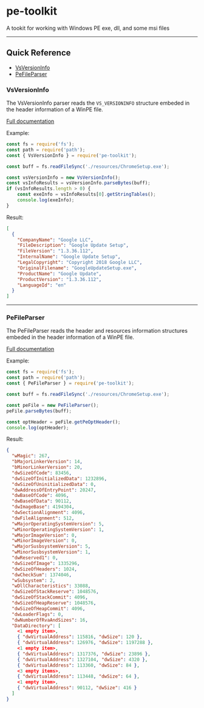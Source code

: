# pe-toolkit

A tookit for working with Windows PE exe, dll, and some msi files
___
## Quick Reference
- [VsVersionInfo](#VsVersionInfo)
- [PeFileParser](#PeFileParser)

### VsVersionInfo <a id="VsVersionInfo"></a>
The VsVersionInfo parser reads the `VS_VERSIONINFO` structure embeded in the header information of a WinPE file.

[Full documentation](./docs/vs-version-info.md)

Example:
```js
const fs = require('fs');
const path = require('path');
const { VsVersionInfo } = require('pe-toolkit');

const buff = fs.readFileSync('./resources/ChromeSetup.exe');

const vsVersionInfo = new VsVersionInfo();
const vsInfoResults = vsVersionInfo.parseBytes(buff);
if (vsInfoResults.length > 0) {
    const exeInfo = vsInfoResults[0].getStringTables();
    console.log(exeInfo);
}
```
Result:
```json
[
  {
    "CompanyName": "Google LLC",
    "FileDescription": "Google Update Setup",
    "FileVersion": "1.3.36.112",
    "InternalName": "Google Update Setup",
    "LegalCopyright": "Copyright 2018 Google LLC",
    "OriginalFilename": "GoogleUpdateSetup.exe",
    "ProductName": "Google Update",
    "ProductVersion": "1.3.36.112",
    "LanguageId": "en"
  }
]
```
___
### PeFileParser <a id="PeFileParser"></a>
The PeFileParser reads the header and resources information structures embeded in the header information of a WinPE file.

[Full documentation](./docs/pe-file-parser.md)

Example:
```js
const fs = require('fs');
const path = require('path');
const { PeFileParser } = require('pe-toolkit');

const buff = fs.readFileSync('./resources/ChromeSetup.exe');

const peFile = new PeFileParser();
peFile.parseBytes(buff);

const optHeader = peFile.getPeOptHeader();
console.log(optHeader);
```
Result:
```json
{
  "wMagic": 267,
  "bMajorLinkerVersion": 14,
  "bMinorLinkerVersion": 20,
  "dwSizeOfCode": 83456,
  "dwSizeOfInitializedData": 1232896,
  "dwSizeOfUninitializedData": 0,
  "dwAddressOfEntryPoint": 20247,
  "dwBaseOfCode": 4096,
  "dwBaseOfData": 90112,
  "dwImageBase": 4194304,
  "dwSectionAlignment": 4096,
  "dwFileAlignment": 512,
  "wMajorOperatingSystemVersion": 5,
  "wMinorOperatingSystemVersion": 1,
  "wMajorImageVersion": 0,
  "wMinorImageVersion": 0,
  "wMajorSusbsystemVersion": 5,
  "wMinorSusbsystemVersion": 1,
  "dwReserved1": 0,
  "dwSizeOfImage": 1335296,
  "dwSizeOfHeaders": 1024,
  "dwCheckSum": 1374046,
  "wSubsystem": 2,
  "wDllCharacteristics": 33088,
  "dwSizeOfStackReserve": 1048576,
  "dwSizeOfStackCommit": 4096,
  "dwSizeOfHeapReserve": 1048576,
  "dwSizeOfHeapCommit": 4096,
  "dwLoaderFlags": 0,
  "dwNumberOfRvaAndSizes": 16,
  "DataDirectory": [
    <1 empty item>,
    { "dwVirtualAddress": 115816, "dwSize": 120 },
    { "dwVirtualAddress": 126976, "dwSize": 1197288 },
    <1 empty item>,
    { "dwVirtualAddress": 1317376, "dwSize": 23896 },
    { "dwVirtualAddress": 1327104, "dwSize": 4320 },
    { "dwVirtualAddress": 113360, "dwSize": 84 },
    <3 empty items>,
    { "dwVirtualAddress": 113448, "dwSize": 64 },
    <1 empty item>,
    { "dwVirtualAddress": 90112, "dwSize": 416 }
  ]
}
```

